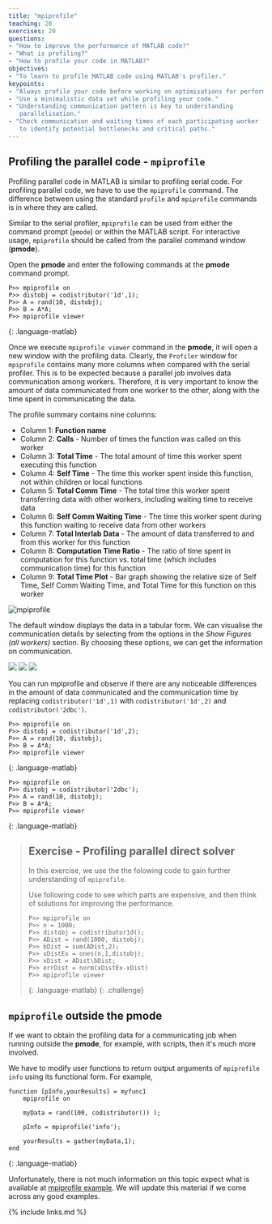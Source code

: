 ```yaml
---
title: "mpiprofile"
teaching: 20
exercises: 20
questions:
- "How to improve the performance of MATLAB code?"
- "What is profiling?"
- "How to profile your code in MATLAB?"
objectives:
- "To learn to profile MATLAB code using MATLAB's profiler."
keypoints:
- "Always profile your code before working on optimisations for performance."
- "Use a minimalistic data set while profiling your code."
- "Understanding communication pattern is key to understanding
   parallelisation."
- "Check communication and waiting times of each participating worker
   to identify potential bottlenecks and critical paths."
---
```

## Profiling the parallel code - `mpiprofile`
Profiling parallel code in MATLAB is similar to profiling
serial code. For profiling parallel code, we have to use the
`mpiprofile` command. The difference between using the standard
`profile` and `mpiprofile` commands is in where they are called.

Similar to the serial profiler, `mpiprofile` can be used from
either the command prompt (`pmode`) or within the MATLAB script.
For interactive usage, `mpiprofile` should be called from the
parallel command window (**pmode**).

Open the **pmode** and enter the following commands at the **pmode** 
command prompt.

~~~
P>> mpiprofile on
P>> distobj = codistributor('1d',1);
P>> A = rand(10, distobj);
P>> B = A*A;
P>> mpiprofile viewer
~~~
{: .language-matlab}


Once we execute `mpiprofile viewer` command in the **pmode**,
it will open a new window with the profiling data. Clearly, the 
`Profiler` window for `mpiprofile` contains many more columns
when compared with the serial profiler. This is to be expected
because a parallel job involves data communication among workers.
Therefore, it is very important to know the amount of data 
communicated from one worker to the other, along with the time
spent in communicating the data.

The profile summary contains nine columns:
* Column 1: **Function name**
* Column 2: **Calls** - Number of times the function was called on this worker
* Column 3: **Total Time** - The total amount of time this worker spent executing this function
* Column 4: **Self Time** - The time this worker spent inside this function, not within children or local functions
* Column 5: **Total Comm Time** - The total time this worker spent transferring data with other workers, including waiting time to receive data
* Column 6: **Self Comm Waiting Time** - The time this worker spent during this function waiting to receive data from other workers
* Column 7: **Total Interlab Data** - The amount of data transferred to and from this worker for this function
* Column 8: **Computation Time Ratio** - The ratio of time spent in computation for this function vs. total time (which includes communication time) for this function
* Column 9: **Total Time Plot** - Bar graph showing the relative size of Self Time, Self Comm Waiting Time, and Total Time for this function on this worker

![mpiprofile](../fig/mpiprofile-ex1-defaultdistr-1.png)

The default window displays the data in a tabular form. We can visualise the
communication details by selecting from the options in the *Show Figures (all workers)*
section. By choosing these options, we can get the information on
communication.

![](../fig/mpiprofile-ex1-defaultdistr-2.png)
![](../fig/mpiprofile-ex1-defaultdistr-3.png)
![](../fig/mpiprofile-ex1-defaultdistr-4.png)

You can run mpiprofile and observe if there are any 
noticeable differences in the amount of data communicated
and the communication time by replacing `codistributor('1d',1)`
with `codistributor('1d',2)` and `codistributor('2dbc')`.

~~~
P>> mpiprofile on
P>> distobj = codistributor('1d',2);
P>> A = rand(10, distobj);
P>> B = A*A;
P>> mpiprofile viewer
~~~
{: .language-matlab}

~~~
P>> mpiprofile on
P>> distobj = codistributor('2dbc');
P>> A = rand(10, distobj);
P>> B = A*A;
P>> mpiprofile viewer
~~~
{: .language-matlab}


> ## Exercise - Profiling parallel direct solver
> In this exercise, we use the the folowing code to gain further 
> understanding of `mpiprofile`.
>
> Use following code
> to see which parts are expensive, and 
> then think of solutions for improving the performance.
> ~~~
> P>> mpiprofile on
> P>> n = 1000;
> P>> distobj = codistributor1d();
> P>> ADist = rand(1000, distobj);
> P>> bDist = sum(ADist,2);
> P>> xDistEx = ones(n,1,distobj);
> P>> xDist = ADist\bDist;
> P>> errDist = norm(xDistEx-xDist)
> P>> mpiprofile viewer
> ~~~
> {: .language-matlab}
{: .challenge}


## `mpiprofile` outside the **pmode**
If we want to obtain the profiling data for a communicating job when 
running outside the **pmode**, for example, with scripts, 
then it's much more involved.

We have to modify user functions to return 
output arguments of `mpiprofile info` using its functional form. For example,

~~~
function [pInfo,yourResults] = myfunc1
    mpiprofile on

    myData = rand(100, codistributor()) );

    pInfo = mpiprofile('info');

    yourResults = gather(myData,1);
end
~~~
{: .language-matlab}

Unfortunately, there is not much information on this topic expect what is available
at [mpiprofile example](https://uk.mathworks.com/help/parallel-computing/mpiprofile.html).
We will update this material if we come across any good examples.

{% include links.md %}
